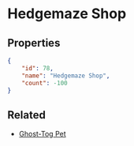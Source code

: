 # Hedgemaze Shop

<no description available>

## Properties

```json
{
    "id": 78,
    "name": "Hedgemaze Shop",
    "count": -100
}
```

## Related

- [Ghost-Tog Pet](../items/1962-ghost-tog-pet.md)

